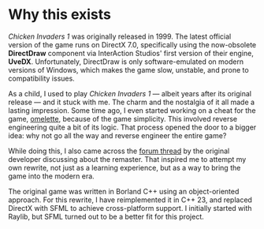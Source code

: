 # Why this exists

_Chicken Invaders 1_ was originally released in 1999. The latest official version of the game runs on DirectX 7.0, specifically using the now-obsolete **DirectDraw** component via InterAction Studios' first version of their engine, **UveDX**. Unfortunately, DirectDraw is only software-emulated on modern versions of Windows, which makes the game slow, unstable, and prone to compatibility issues.

As a child, I used to play _Chicken Invaders 1_ — albeit years after its original release — and it stuck with me. The charm and the nostalgia of it all made a lasting impression. Some time ago, I even started working on a cheat for the game, [omelette](https://github.com/LockBlock-dev/omelette), because of the game simplicity. This involved reverse engineering quite a bit of its logic. That process opened the door to a bigger idea: why not go all the way and reverse engineer the entire game?

While doing this, I also came across the [forum thread](https://forum.chickeninvaders.com/t/chicken-invaders-1-remastered-04/26403) by the original developer discussing about the remaster. That inspired me to attempt my own rewrite, not just as a learning experience, but as a way to bring the game into the modern era.

The original game was written in Borland C++ using an object-oriented approach. For this rewrite, I have reimplemented it in C++ 23, and replaced DirectX with SFML to achieve cross-platform support. I initially started with Raylib, but SFML turned out to be a better fit for this project.
